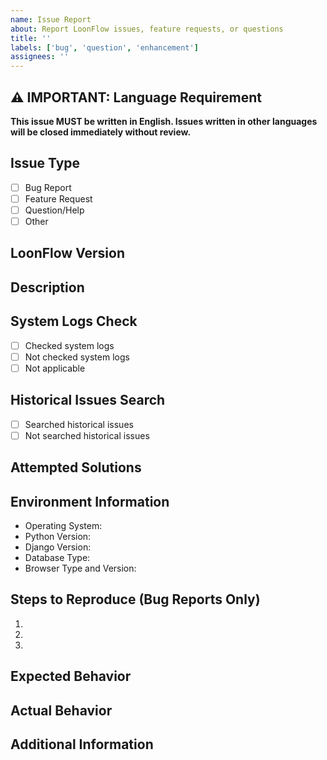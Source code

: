 ```yaml
---
name: Issue Report
about: Report LoonFlow issues, feature requests, or questions
title: ''
labels: ['bug', 'question', 'enhancement']
assignees: ''
---
```


## ⚠️ IMPORTANT: Language Requirement
**This issue MUST be written in English. Issues written in other languages will be closed immediately without review.**

## Issue Type
<!-- Please select your issue type -->
- [ ] Bug Report
- [ ] Feature Request
- [ ] Question/Help
- [ ] Other

## LoonFlow Version
<!-- Please specify the LoonFlow version you are using, e.g., v3.0.1 -->

## Description
<!-- Please provide a detailed description of your issue, feature request, or question. Include specific error messages, screenshots, etc. -->

## System Logs Check
<!-- For bug reports, check the system logs (default location: ~/loonflow.log) and paste relevant logs -->
- [ ] Checked system logs
- [ ] Not checked system logs
- [ ] Not applicable

## Historical Issues Search
<!-- Please search existing issues before creating a new one -->
- [ ] Searched historical issues
- [ ] Not searched historical issues

## Attempted Solutions
<!-- Please describe what you have already tried to solve the issue -->

## Environment Information
- Operating System: 
- Python Version: 
- Django Version: 
- Database Type: 
- Browser Type and Version: 

## Steps to Reproduce (Bug Reports Only)
1. 
2. 
3. 

## Expected Behavior
<!-- Describe the expected behavior or feature -->

## Actual Behavior
<!-- Describe the actual behavior (Bug Reports Only) -->

## Additional Information
<!-- Any other relevant information, such as screenshots, links, etc. -->